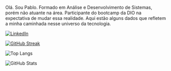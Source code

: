 Olá. Sou Pablo. Formado em Análise e Desenvolvimento de Sistemas, porém não atuante na área. Participante do bootcamp da DIO na expectativa de mudar essa realidade.
Aqui estão alguns dados que refletem a minha caminhada nesse universo da tecnologia.


[![LinkedIn](https://img.shields.io/badge/LinkedIn-000?style=for-the-badge&logo=linkedin&logoColor=0E76A8)](https://www.linkedin.com/in/pablo-tertuliano/)

[![GitHub Streak](https://streak-stats.demolab.com/?user=pfts&theme=bear&background=000&border=30A3DC&dates=FFF)](https://git.io/streak-stats)


![Top Langs](https://github-readme-stats-git-masterrstaa-rickstaa.vercel.app/api/top-langs/?username=pfts&bg_color=000&border_color=30A3DC&title_color=E94D5F&text_color=FFF)


![GitHub Stats](https://github-readme-stats.vercel.app/api?username=pfts&theme=transparent&bg_color=000&border_color=30A3DC&show_icons=true&icon_color=30A3DC&title_color=E94D5F&text_color=FFF)
